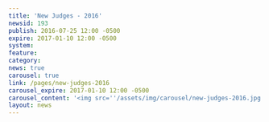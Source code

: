 ```yaml
---
title: 'New Judges - 2016'
newsid: 193
publish: 2016-07-25 12:00 -0500
expire: 2017-01-10 12:00 -0500
system: 
feature: 
category: 
news: true
carousel: true
link: /pages/new-judges-2016
carousel_expire: 2017-01-10 12:00 -0500
carousel_content: '<img src=''/assets/img/carousel/new-judges-2016.jpg'' alt=''new judges in 2016'' />'
layout: news
---
```

